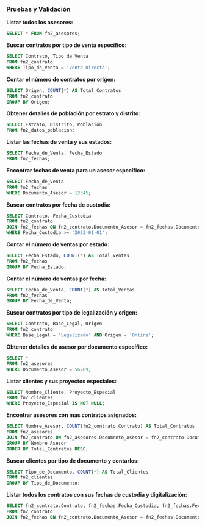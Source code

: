### Pruebas y Validación

**Listar todos los asesores:**
```sql
SELECT * FROM fn2_asesores;
```

**Buscar contratos por tipo de venta específico:**
```sql
SELECT Contrato, Tipo_de_Venta 
FROM fn2_contrato 
WHERE Tipo_de_Venta = 'Venta Directa';
```

**Contar el número de contratos por origen:**
```sql
SELECT Origen, COUNT(*) AS Total_Contratos 
FROM fn2_contrato 
GROUP BY Origen;
```

**Obtener detalles de población por estrato y distrito:**
```sql
SELECT Estrato, Distrito, Población 
FROM fn2_datos_poblacion;
```

**Listar las fechas de venta y sus estados:**
```sql
SELECT Fecha_de_Venta, Fecha_Estado 
FROM fn2_fechas;
```

**Encontrar fechas de venta para un asesor específico:**
```sql
SELECT Fecha_de_Venta 
FROM fn2_fechas 
WHERE Documento_Asesor = 12345;
```

**Buscar contratos por fecha de custodia:**
```sql
SELECT Contrato, Fecha_Custodia 
FROM fn2_contrato 
JOIN fn2_fechas ON fn2_contrato.Documento_Asesor = fn2_fechas.Documento_Asesor 
WHERE Fecha_Custodia >= '2023-01-01';
```

**Contar el número de ventas por estado:**
```sql
SELECT Fecha_Estado, COUNT(*) AS Total_Ventas 
FROM fn2_fechas 
GROUP BY Fecha_Estado;
```

**Contar el número de ventas por fecha:**
```sql
SELECT Fecha_de_Venta, COUNT(*) AS Total_Ventas 
FROM fn2_fechas 
GROUP BY Fecha_de_Venta;
```

**Buscar contratos por tipo de legalización y origen:**
```sql
SELECT Contrato, Base_Legal, Origen 
FROM fn2_contrato 
WHERE Base_Legal = 'Legalizado' AND Origen = 'Online';
```

**Obtener detalles de asesor por documento específico:**
```sql
SELECT * 
FROM fn2_asesores 
WHERE Documento_Asesor = 56789;
```

**Listar clientes y sus proyectos especiales:**
```sql
SELECT Nombre_Cliente, Proyecto_Especial 
FROM fn2_clientes 
WHERE Proyecto_Especial IS NOT NULL;
```

**Encontrar asesores con más contratos asignados:**
```sql
SELECT Nombre_Asesor, COUNT(fn2_contrato.Contrato) AS Total_Contratos 
FROM fn2_asesores 
JOIN fn2_contrato ON fn2_asesores.Documento_Asesor = fn2_contrato.Documento_Asesor 
GROUP BY Nombre_Asesor 
ORDER BY Total_Contratos DESC;
```

**Buscar clientes por tipo de documento y contarlos:**
```sql
SELECT Tipo_de_Documento, COUNT(*) AS Total_Clientes 
FROM fn2_clientes 
GROUP BY Tipo_de_Documento;
```

**Listar todos los contratos con sus fechas de custodia y digitalización:**
```sql
SELECT fn2_contrato.Contrato, fn2_fechas.Fecha_Custodia, fn2_fechas.Fecha_Digitalizado_y_Archivado 
FROM fn2_contrato 
JOIN fn2_fechas ON fn2_contrato.Documento_Asesor = fn2_fechas.Documento_Asesor;
```
